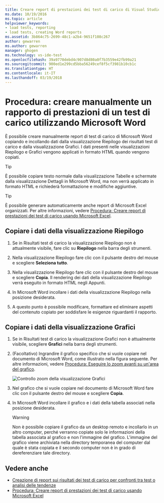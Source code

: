```yaml
---
title: Creare report di prestazioni dei test di carico di Visual Studio usando Microsoft Word | Microsoft Docs
ms.date: 10/19/2016
ms.topic: article
helpviewer_keywords:
- load tests, reporting
- load tests, creating Word reports
ms.assetid: 3b864c75-2699-48c1-a2b4-9651f108c267
author: gewarren
ms.author: gewarren
manager: ghogen
ms.technology: vs-ide-test
ms.openlocfilehash: 39a9770debd4c907d8d80a0f7b3559e42fb99a21
ms.sourcegitcommit: 900ed1e299cd5bba56249cef8f5cf3981b10cb1c
ms.translationtype: HT
ms.contentlocale: it-IT
ms.lasthandoff: 03/19/2018
---
```

# <a name="how-to-manually-create-a-load-test-performance-report-using-microsoft-word"></a>Procedura: creare manualmente un rapporto di prestazioni di un test di carico utilizzando Microsoft Word

È possibile creare manualmente report di test di carico di Microsoft Word copiando e incollando dati dalla visualizzazione Riepilogo dei risultati test di carico e dalla visualizzazione Grafici. I dati presenti nelle visualizzazioni Riepilogo e Grafici vengono applicati in formato HTML quando vengono copiati.

> [!TIP]
> È possibile copiare testo normale dalla visualizzazione Tabelle e schermate dalla visualizzazione Dettagli in Microsoft Word, ma non verrà applicato in formato HTML e richiederà formattazione e modifiche aggiuntive.

> [!TIP]
> È possibile generare automaticamente anche report di Microsoft Excel organizzati. Per altre informazioni, vedere [Procedura: Creare report di prestazioni dei test di carico usando Microsoft Excel](../test/how-to-create-load-test-performance-reports-using-microsoft-excel.md).

## <a name="copy-summary-view-data"></a>Copiare i dati della visualizzazione Riepilogo

1.  Se in Risultati test di carico la visualizzazione Riepilogo non è attualmente visibile, fare clic su **Riepilogo** nella barra degli strumenti.

2.  Nella visualizzazione Riepilogo fare clic con il pulsante destro del mouse e scegliere **Seleziona tutto**.

3.  Nella visualizzazione Riepilogo fare clic con il pulsante destro del mouse e scegliere **Copia**. Il rendering dei dati della visualizzazione Riepilogo verrà eseguito in formato HTML negli Appunti.

4.  In Microsoft Word incollare i dati della visualizzazione Riepilogo nella posizione desiderata.

5.  A questo punto è possibile modificare, formattare ed eliminare aspetti del contenuto copiato per soddisfare le esigenze riguardanti il rapporto.

## <a name="copy-graph-view-data"></a>Copiare i dati della visualizzazione Grafici

1.  Se in Risultati test di carico la visualizzazione Grafici non è attualmente visibile, scegliere **Grafici** nella barra degli strumenti.

2.  (Facoltativo) Ingrandire il grafico specifico che si vuole copiare nel documento di Microsoft Word, come illustrato nella figura seguente. Per altre informazioni, vedere [Procedura: Eseguire lo zoom avanti su un'area del grafico](../test/how-to-zoom-in-on-a-region-of-the-graph-in-load-test-results.md).

     ![Controllo zoom della visualizzazione Grafici](../test/media/ltest_zoomcontrol.png "LTest_ZoomControl")

3.  Nel grafico che si vuole copiare nel documento di Microsoft Word fare clic con il pulsante destro del mouse e scegliere **Copia**.

4.  In Microsoft Word incollare il grafico e i dati della tabella associati nella posizione desiderata.

    > [!WARNING]
    > Non è possibile copiare il grafico da un desktop remoto e incollarlo in un altro computer, perché verranno copiate solo le informazioni della tabella associata al grafico e non l'immagine del grafico. L'immagine del grafico viene archiviata nella directory temporanea del computer dal quale è stata copiata e il secondo computer non è in grado di dereferenziare tale directory.

## <a name="see-also"></a>Vedere anche

- [Creazione di report sui risultati dei test di carico per confronti tra test o analisi delle tendenze](../test/compare-load-test-results.md)
- [Procedura: Creare report di prestazioni dei test di carico usando Microsoft Excel](../test/how-to-create-load-test-performance-reports-using-microsoft-excel.md)
